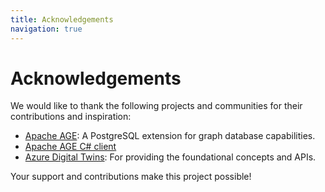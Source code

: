 ```yaml
---
title: Acknowledgements
navigation: true
---
```


# Acknowledgements

We would like to thank the following projects and communities for their contributions and inspiration:

- [Apache AGE](https://age.apache.org/): A PostgreSQL extension for graph database capabilities.
- [Apache AGE C# client](https://github.com/Allison-E/pg-age)
- [Azure Digital Twins](https://azure.microsoft.com/en-us/services/digital-twins/): For providing the foundational concepts and APIs.

Your support and contributions make this project possible!

